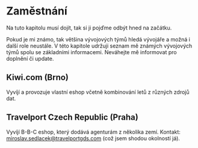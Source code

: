 # Zaměstnání

Na tuto kapitolu musí dojít, tak si ji pojďme odbýt hned na začátku.

Pokud je mi známo, tak většina vývojových týmů hledá vývojáře a možná i další role neustále. V této kapitole udržuji seznam mě známých vývojových týmů spolu se základními informacemi. Neváhejte mě informovat pro doplnění či update.

## Kiwi.com \(Brno\)

Vyvíjí a provozuje vlastní eshop včetně kombinování letů z různých zdrojů dat.

## Travelport Czech Republic \(Praha\)

Vyvíjí B-B-C eshop, který dodává agenturám z několika zemí. Kontakt: miroslav.sedlacek@travelportgds.com \(což jsem shodou okolností já\).

